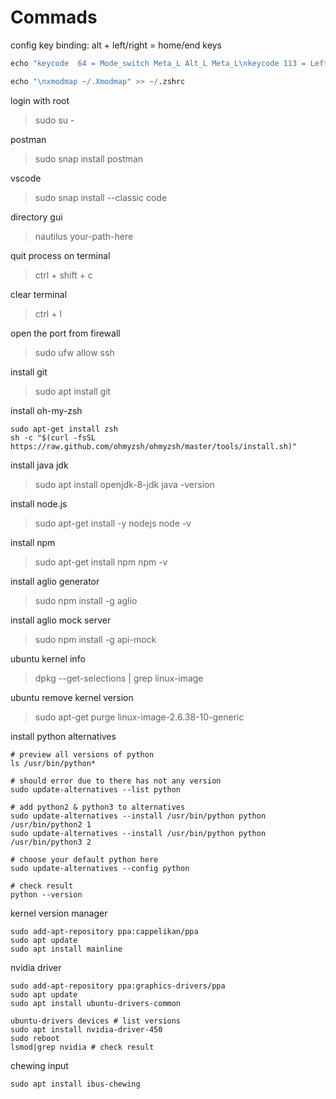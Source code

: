 # Commads

config key binding: alt + left/right = home/end keys

```s
echo "keycode  64 = Mode_switch Meta_L Alt_L Meta_L\nkeycode 113 = Left NoSymbol Home\nkeycode 114 = Right NoSymbol End" >> ~/.Xmodmap

echo "\nxmodmap ~/.Xmodmap" >> ~/.zshrc
```

login with root
>sudo su -

postman
>sudo snap install postman

vscode
>sudo snap install --classic code

directory gui
>nautilus your-path-here

quit process on terminal
>ctrl + shift + c

clear terminal
>ctrl + l

open the port from firewall
>sudo ufw allow ssh

install git
>sudo apt install git

install oh-my-zsh
```
sudo apt-get install zsh
sh -c "$(curl -fsSL https://raw.github.com/ohmyzsh/ohmyzsh/master/tools/install.sh)"
```

install java jdk
>sudo apt install openjdk-8-jdk
>java -version

install node.js
>sudo apt-get install -y nodejs
>node -v

install npm
>sudo apt-get install npm
>npm -v

install aglio generator
>sudo npm install -g aglio

install aglio mock server
>sudo npm install -g api-mock

ubuntu kernel info
>dpkg --get-selections | grep linux-image

ubuntu remove kernel version
>sudo apt-get purge linux-image-2.6.38-10-generic

install python alternatives

```shell
# preview all versions of python
ls /usr/bin/python*

# should error due to there has not any version
sudo update-alternatives --list python

# add python2 & python3 to alternatives
sudo update-alternatives --install /usr/bin/python python /usr/bin/python2 1
sudo update-alternatives --install /usr/bin/python python /usr/bin/python3 2

# choose your default python here
sudo update-alternatives --config python

# check result
python --version
```

kernel version manager

```
sudo add-apt-repository ppa:cappelikan/ppa
sudo apt update
sudo apt install mainline
```

nvidia driver

```shell
sudo add-apt-repository ppa:graphics-drivers/ppa
sudo apt update
sudo apt install ubuntu-drivers-common

ubuntu-drivers devices # list versions
sudo apt install nvidia-driver-450
sudo reboot
lsmod|grep nvidia # check result
```

chewing input
```
sudo apt install ibus-chewing
```